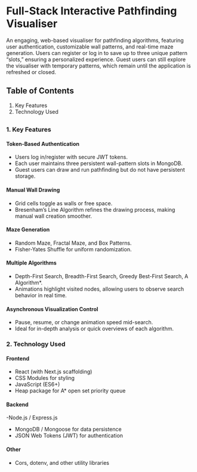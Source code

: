 # Full-Stack Interactive Pathfinding Visualiser


An engaging, web-based visualiser for pathfinding algorithms, featuring user authentication, customizable wall patterns, and real-time maze generation. Users can register or log in to save up to three unique pattern “slots,” ensuring a personalized experience. Guest users can still explore the visualiser with temporary patterns, which remain until the application is refreshed or closed.

## Table of Contents
1. Key Features
2. Technology Used
## 
### 1. Key Features

#### Token-Based Authentication
- Users log in/register with secure JWT tokens.
- Each user maintains three persistent wall-pattern slots in MongoDB.
- Guest users can draw and run pathfinding but do not have persistent storage.


#### Manual Wall Drawing
- Grid cells toggle as walls or free space.
- Bresenham’s Line Algorithm refines the drawing process, making manual wall creation smoother.


#### Maze Generation
- Random Maze, Fractal Maze, and Box Patterns.
- Fisher-Yates Shuffle for uniform randomization.


#### Multiple Algorithms
- Depth-First Search, Breadth-First Search, Greedy Best-First Search, A Algorithm*.
- Animations highlight visited nodes, allowing users to observe search behavior in real time.


#### Asynchronous Visualization Control
- Pause, resume, or change animation speed mid-search.
- Ideal for in-depth analysis or quick overviews of each algorithm.

### 2. Technology Used

#### Frontend
- React (with Next.js scaffolding)
- CSS Modules for styling
- JavaScript (ES6+)
- Heap package for A* open set priority queue

#### Backend
 -Node.js / Express.js
- MongoDB / Mongoose for data persistence
- JSON Web Tokens (JWT) for authentication

#### Other
- Cors, dotenv, and other utility libraries
